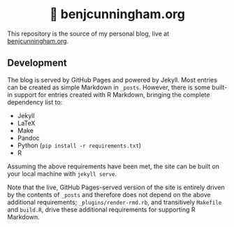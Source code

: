 <h1 align="center">
💬 benjcunningham.org
</h1>

This repository is the source of my personal blog, live at
[benjcunningham.org](https://benjcunningham.org/).

## Development

The blog is served by GitHub Pages and powered by Jekyll. Most entries can be
created as simple Markdown in `_posts`. However, there is some built-in support
for entries created with R Markdown, bringing the complete dependency list to:

- Jekyll
- LaTeX
- Make
- Pandoc
- Python (`pip install -r requirements.txt`)
- R

Assuming the above requirements have been met, the site can be built on your
local machine with `jekyll serve`.

Note that the live, GitHub Pages-served version of the site is entirely driven
by the contents of `_posts` and therefore does not depend on the above
additional requirements; `_plugins/render-rmd.rb`, and transitively `Makefile`
and `build.R`, drive these additional requirements for supporting R Markdown.
